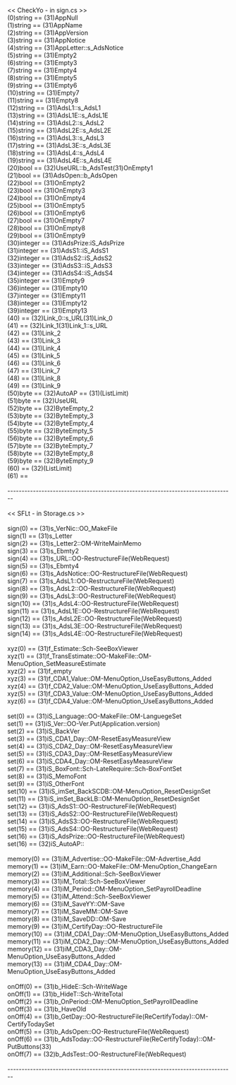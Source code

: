 << CheckYo - in sign.cs >>
<br>(0)string == (31)AppNull
<br>(1)string == (31)AppName
<br>(2)string == (31)AppVersion
<br>(3)string == (31)AppNotice
<br>(4)string == (31)AppLetter::s_AdsNotice
<br>(5)string == (31)Empty2
<br>(6)string == (31)Empty3
<br>(7)string == (31)Empty4
<br>(8)string == (31)Empty5
<br>(9)string == (31)Empty6
<br>(10)string == (31)Empty7
<br>(11)string == (31)Empty8
<br>(12)string == (31)AdsL1::s_AdsL1
<br>(13)string == (31)AdsL1E::s_AdsL1E
<br>(14)string == (31)AdsL2::s_AdsL2
<br>(15)string == (31)AdsL2E::s_AdsL2E
<br>(16)string == (31)AdsL3::s_AdsL3
<br>(17)string == (31)AdsL3E::s_AdsL3E
<br>(18)string == (31)AdsL4::s_AdsL4
<br>(19)string == (31)AdsL4E::s_AdsL4E
<br>(20)bool == (32)UseURL::b_AdsTest(31)OnEmpty1
<br>(21)bool == (31)AdsOpen::b_AdsOpen
<br>(22)bool == (31)OnEmpty2
<br>(23)bool == (31)OnEmpty3
<br>(24)bool == (31)OnEmpty4
<br>(25)bool == (31)OnEmpty5
<br>(26)bool == (31)OnEmpty6
<br>(27)bool == (31)OnEmpty7
<br>(28)bool == (31)OnEmpty8
<br>(29)bool == (31)OnEmpty9
<br>(30)integer == (31)AdsPrize:iS_AdsPrize
<br>(31)integer == (31)AdsS1::iS_AdsS1
<br>(32)integer == (31)AdsS2::iS_AdsS2
<br>(33)integer == (31)AdsS3::iS_AdsS3
<br>(34)integer == (31)AdsS4::iS_AdsS4
<br>(35)integer == (31)Empty9
<br>(36)integer == (31)Empty10
<br>(37)integer == (31)Empty11
<br>(38)integer == (31)Empty12
<br>(39)integer == (31)Empty13
<br>(40) == (32)Link_0::s_URL(31)Link_0
<br>(41) == (32)Link_1(31)Link_1::s_URL
<br>(42) == (31)Link_2
<br>(43) == (31)Link_3
<br>(44) == (31)Link_4
<br>(45) == (31)Link_5
<br>(46) == (31)Link_6
<br>(47) == (31)Link_7
<br>(48) == (31)Link_8
<br>(49) == (31)Link_9
<br>(50)byte == (32)AutoAP == (31)(ListLimit)
<br>(51)byte == (32)UseURL
<br>(52)byte == (32)ByteEmpty_2
<br>(53)byte == (32)ByteEmpty_3
<br>(54)byte == (32)ByteEmpty_4
<br>(55)byte == (32)ByteEmpty_5
<br>(56)byte == (32)ByteEmpty_6
<br>(57)byte == (32)ByteEmpty_7
<br>(58)byte == (32)ByteEmpty_8
<br>(59)byte == (32)ByteEmpty_9
<br>(60) == (32)(ListLimit)
<br>(61) == 
<br>
<br>--------------------------------------------------------------------------------
<br>
<br><< SFLt - in Storage.cs >>
<br>
<br>sign(0) == (31)s_VerNic::OO_MakeFile
<br>sign(1) == (31)s_Letter
<br>sign(2) == (31)s_Letter2::OM-WriteMainMemo
<br>sign(3) == (31)s_Ebmty2
<br>sign(4) == (31)s_URL::OO-RestructureFile(WebRequest)
<br>sign(5) == (31)s_Ebmty4
<br>sign(6) == (31)s_AdsNotice::OO-RestructureFile(WebRequest)
<br>sign(7) == (31)s_AdsL1::OO-RestructureFile(WebRequest)
<br>sign(8) == (31)s_AdsL2::OO-RestructureFile(WebRequest)
<br>sign(9) == (31)s_AdsL3::OO-RestructureFile(WebRequest)
<br>sign(10) == (31)s_AdsL4::OO-RestructureFile(WebRequest)
<br>sign(11) == (31)s_AdsL1E::OO-RestructureFile(WebRequest)
<br>sign(12) == (31)s_AdsL2E::OO-RestructureFile(WebRequest)
<br>sign(13) == (31)s_AdsL3E::OO-RestructureFile(WebRequest)
<br>sign(14) == (31)s_AdsL4E::OO-RestructureFile(WebRequest)
<br>
<br>xyz(0) == (31)f_Estimate::Sch-SeeBoxViewer
<br>xyz(1) == (31)f_TransEstimate::OO-MakeFile::OM-MenuOption_SetMeasureEstimate
<br>xyz(2) == (31)f_empty
<br>xyz(3) == (31)f_CDA1_Value::OM-MenuOption_UseEasyButtons_Added
<br>xyz(4) == (31)f_CDA2_Value::OM-MenuOption_UseEasyButtons_Added
<br>xyz(5) == (31)f_CDA3_Value::OM-MenuOption_UseEasyButtons_Added
<br>xyz(6) == (31)f_CDA4_Value::OM-MenuOption_UseEasyButtons_Added
<br>
<br>set(0) == (31)iS_Language::OO-MakeFile::OM-LanguegeSet
<br>set(1) == (31)iS_Ver::OO-Ver.Put(Application.version)
<br>set(2) == (31)iS_BackVer
<br>set(3) == (31)iS_CDA1_Day::OM-ResetEasyMeasureView
<br>set(4) == (31)iS_CDA2_Day::OM-ResetEasyMeasureView
<br>set(5) == (31)iS_CDA3_Day::OM-ResetEasyMeasureView
<br>set(6) == (31)iS_CDA4_Day::OM-ResetEasyMeasureView
<br>set(7) == (31)iS_BoxFont::Sch-LateRequire::Sch-BoxFontSet
<br>set(8) == (31)iS_MemoFont
<br>set(9) == (31)iS_OtherFont
<br>set(10) == (31)iS_imSet_BackSCDB::OM-MenuOption_ResetDesignSet
<br>set(11) == (31)iS_imSet_BackLB::OM-MenuOption_ResetDesignSet
<br>set(12) == (31)iS_AdsS1::OO-RestructureFile(WebRequest)
<br>set(13) == (31)iS_AdsS2::OO-RestructureFile(WebRequest)
<br>set(14) == (31)iS_AdsS3::OO-RestructureFile(WebRequest)
<br>set(15) == (31)iS_AdsS4::OO-RestructureFile(WebRequest)
<br>set(16) == (31)iS_AdsPrize::OO-RestructureFile(WebRequest)
<br>set(16) == (32)iS_AutoAP::
<br>
<br>memory(0) == (31)iM_Advertise::OO-MakeFile::OM-Advertise_Add
<br>memory(1) == (31)iM_Earn::OO-MakeFile::OM-MenuOption_ChangeEarn
<br>memory(2) == (31)iM_Additional::Sch-SeeBoxViewer
<br>memory(3) == (31)iM_Total::Sch-SeeBoxViewer
<br>memory(4) == (31)iM_Period::OM-MenuOption_SetPayrollDeadline
<br>memory(5) == (31)iM_Attend::Sch-SeeBoxViewer
<br>memory(6) == (31)iM_SaveYY::OM-Save
<br>memory(7) == (31)iM_SaveMM::OM-Save
<br>memory(8) == (31)iM_SaveDD::OM-Save
<br>memory(9) == (31)iM_CertifyDay::OO-RestructureFile
<br>memory(10) == (31)iM_CDA1_Day::OM-MenuOption_UseEasyButtons_Added
<br>memory(11) == (31)iM_CDA2_Day::OM-MenuOption_UseEasyButtons_Added
<br>memory(12) == (31)iM_CDA3_Day::OM-MenuOption_UseEasyButtons_Added
<br>memory(13) == (31)iM_CDA4_Day::OM-MenuOption_UseEasyButtons_Added
<br>
<br>onOff(0) == (31)b_HideE::Sch-WriteWage
<br>onOff(1) == (31)b_HideT::Sch-WriteTotal
<br>onOff(2) == (31)b_OnPeriod::OM-MenuOption_SetPayrollDeadline
<br>onOff(3) == (31)b_HaveOld
<br>onOff(4) == (31)b_GetDay::OO-RestructureFile(ReCertifyToday)::OM-CertifyTodaySet
<br>onOff(5) == (31)b_AdsOpen::OO-RestructureFile(WebRequest)
<br>onOff(6) == (31)b_AdsToday::OO-RestructureFile(ReCertifyToday)::OM-PutButtons(33)
<br>onOff(7) == (32)b_AdsTest::OO-RestructureFile(WebRequest)
<br>
<br>--------------------------------------------------------------------------------
